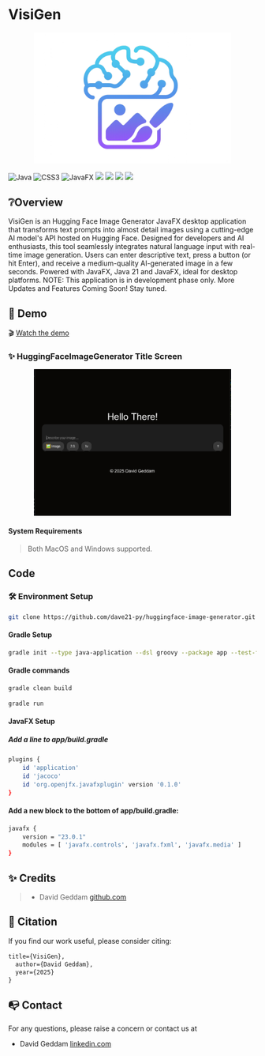 # VisiGen

<p align="center">
<img src="logo.png"
width="400">
</p>

  ![Java](https://img.shields.io/badge/java-%23ED8B00.svg?style=for-the-badge&logo=openjdk&logoColor=white) ![CSS3](https://img.shields.io/badge/css3-%231572B6.svg?style=for-the-badge&logo=css3&logoColor=white) ![JavaFX](https://img.shields.io/badge/javafx-%23FF0000.svg?style=for-the-badge&logo=javafx&logoColor=white) <img src="https://img.shields.io/badge/-HuggingFace-FDEE21?style=for-the-badge&logo=HuggingFace&logoColor=black" /> <img src="https://img.shields.io/badge/gradle-02303A?style=for-the-badge&logo=gradle&logoColor=white" /> <img src="https://img.shields.io/badge/Visual_Studio_Code-0078D4?style=for-the-badge&logo=visual%20studio%20code&logoColor=white" /> <img src="https://img.shields.io/badge/GIT-E44C30?style=for-the-badge&logo=git&logoColor=white" />  


## ❔Overview

VisiGen is an Hugging Face Image Generator JavaFX desktop application that transforms text prompts into almost detail images using a cutting-edge AI model's API hosted on Hugging Face. Designed for developers and AI enthusiasts, this tool seamlessly integrates natural language input with real-time image generation.
Users can enter descriptive text, press a button (or hit Enter), and receive a medium-quality AI-generated image in a few seconds. Powered with JavaFX, Java 21 and JavaFX, ideal for desktop platforms.
NOTE:
This application is in development phase only. More Updates and Features Coming Soon!
Stay tuned.


## 👀 Demo

🎬 [Watch the demo](CuatrosGame.mp4)


### ✨ HuggingFaceImageGenerator Title Screen

<p align="center">
<img src="titlescreen.png"
width="400">
</p>

#### System Requirements

> Both MacOS and Windows supported.


## Code

### 🛠️ Environment Setup

```bash
git clone https://github.com/dave21-py/huggingface-image-generator.git
```

#### Gradle Setup

```bash
gradle init --type java-application --dsl groovy --package app --test-framework junit-jupiter --use-defaults --overwrite 
```
#### Gradle commands

```bash
gradle clean build
```

```bash
gradle run
```

#### JavaFX Setup
##### Add a line to app/build.gradle
```bash
plugins {
    id 'application'
    id 'jacoco'
    id 'org.openjfx.javafxplugin' version '0.1.0'
}
```
#### Add a new block to the bottom of app/build.gradle:
```bash
javafx {
    version = "23.0.1"
    modules = [ 'javafx.controls', 'javafx.fxml', 'javafx.media' ]
}
```

## ✨ Credits

> + David Geddam [github.com](https://github.com/dave21-py)


## 🚀 Citation

If you find our work useful, please consider citing:

```
title={VisiGen},
  author={David Geddam},
  year={2025}
}
```

## 📭 Contact

For any questions, please raise a concern or contact us at
+ David Geddam [linkedin.com](https://www.linkedin.com/in/david-geddam/)

